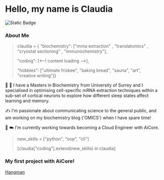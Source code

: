 # Hello, my name is Claudia
![Static Badge](https://img.shields.io/badge/AiCore-Claudia-orange?labelColor=FFCC33&color=00CCFF) 

### About Me

>claudia = {
    "biochemistry": ["mrna extraction" , "translatomics" , "cryostat sectioning" , "immunochemistry"],
>
>   "coding": [<--! content loading -->],
>
>   "hobbies": ["ultimate frisbee", "baking bread", "sauna", "art", "creative writing"]}

:dna: :brain: I have a Masters in Biochemistry from University of Surrey and I specialised in optimising cell-specific mRNA extraction techniques within a sub-set of cortical neurons to explore how different sleep states affect learning and memory.

:writing_hand: I'm passionate about communicating science to the general public, and am working on my biochemistry blog ('OMICS') when I have spare time!

:snake: :cloud: I'm currently working towards becoming a Cloud Engineer with AiCore. 

> new_skills = ["python", "oop", "cli"]
> 
>[claudia["coding"].extend(new_skills) in claudia]

### My first project with AiCore!

[Hangman](https://github.com/Claudiomics/hangman.git)

